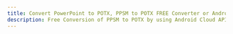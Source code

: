 ---title: Convert PowerPoint to POTX, PPSM to POTX FREE Converter or Android SDKdescription: Free Conversion of PPSM to POTX by using Android Cloud APIs & SDKs. Also Create, Edit & Render Microsoft Word & OpenOffice documents in the Cloud.---